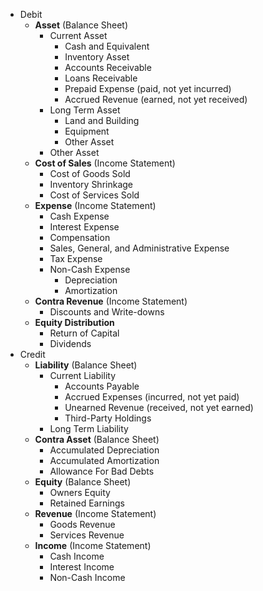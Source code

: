 - Debit
    - **Asset** (Balance Sheet)
        - Current Asset
            - Cash and Equivalent
            - Inventory Asset
            - Accounts Receivable
            - Loans Receivable
            - Prepaid Expense (paid, not yet incurred)
            - Accrued Revenue (earned, not yet received)
        - Long Term Asset
            - Land and Building
            - Equipment
            - Other Asset
        - Other Asset
    - **Cost of Sales** (Income Statement)
        - Cost of Goods Sold
        - Inventory Shrinkage
        - Cost of Services Sold
    - **Expense** (Income Statement)
        - Cash Expense
        - Interest Expense
        - Compensation
        - Sales, General, and Administrative Expense
        - Tax Expense
        - Non-Cash Expense
            - Depreciation
            - Amortization
    - **Contra Revenue** (Income Statement)
        - Discounts and Write-downs
    - **Equity Distribution**
        - Return of Capital
        - Dividends
- Credit
    - **Liability** (Balance Sheet)
        - Current Liability
            - Accounts Payable
            - Accrued Expenses (incurred, not yet paid)
            - Unearned Revenue (received, not yet earned)
            - Third-Party Holdings
        - Long Term Liability
    - **Contra Asset** (Balance Sheet)
        - Accumulated Depreciation
        - Accumulated Amortization
        - Allowance For Bad Debts
    - **Equity** (Balance Sheet)
        - Owners Equity
        - Retained Earnings
    - **Revenue** (Income Statement)
        - Goods Revenue
        - Services Revenue
    - **Income** (Income Statement)
        - Cash Income
        - Interest Income
        - Non-Cash Income
